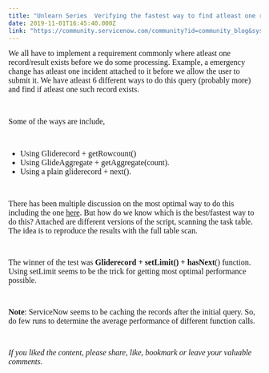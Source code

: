 ```yaml
---
title: "Unlearn Series  Verifying the fastest way to find atleast one result"
date: 2019-11-01T16:45:40.000Z
link: "https://community.servicenow.com/community?id=community_blog&sys_id=1a5a7fdedb34c850d82ffb2439961996"
---
```

<p><span style="font-family: verdana, geneva; font-size: 12pt;">We all have to implement a requirement commonly where atleast one record/result exists before we do some processing. Example, a emergency change has atleast one incident attached to it before we allow the user to submit it. We have atleast 6 different ways to do this query (probably more) and find if atleast one such record exists.</span></p>
<p><span style="font-family: verdana, geneva; font-size: 12pt;"> </span></p>
<p><span style="font-family: verdana, geneva; font-size: 12pt;">Some of the ways are include,</span></p>
<p><span style="font-family: verdana, geneva; font-size: 12pt;"> </span></p>
<ul><li><span style="font-family: verdana, geneva; font-size: 12pt;">Using Gliderecord &#43; getRowcount()</span></li><li><span style="font-family: verdana, geneva; font-size: 12pt;">Using GlideAggregate &#43; getAggregate(count).</span></li><li><span style="font-family: verdana, geneva; font-size: 12pt;">Using a plain gliderecord &#43; next().</span></li></ul>
<p><span style="font-family: verdana, geneva; font-size: 12pt;"> </span></p>
<p><span style="font-family: verdana, geneva; font-size: 12pt;">There has been multiple discussion on the most optimal way to do this including the one <a href="https://community.servicenow.com/community?id&#61;community_blog&amp;sys_id&#61;a2bc2e25dbd0dbc01dcaf3231f9619df" rel="nofollow">here</a>. But how do we know which is the best/fastest way to do this? Attached are different versions of the script, scanning the task table. The idea is to reproduce the results with the full table scan. </span></p>
<p> </p>
<p><span style="font-family: verdana, geneva; font-size: 12pt;">The winner of the test was <strong>Gliderecord &#43; setLimit() &#43; hasNext</strong>() function. Using setLimit seems to be the trick for getting most optimal performance possible.</span></p>
<p> </p>
<p><span style="font-family: verdana, geneva; font-size: 12pt;"><strong>Note</strong>: ServiceNow seems to be caching the records after the initial query. So, do few runs to determine the average performance of different function calls.</span></p>
<p> </p>
<p><span style="font-family: verdana, geneva; font-size: 12pt;"><em>If you liked the content, please share, like, bookmark or leave your valuable comments.</em></span></p>
